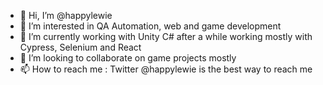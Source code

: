 - 👋 Hi, I’m @happylewie
- 👀 I’m interested in QA Automation, web and game development
- 🌱 I’m currently working with Unity C# after a while working mostly with Cypress, Selenium and React
- 💞️ I’m looking to collaborate on game projects mostly
- 📫 How to reach me : Twitter @happylewie is the best way to reach me

<!---
happylewie/happylewie is a ✨ special ✨ repository because its `README.md` (this file) appears on your GitHub profile.
You can click the Preview link to take a look at your changes.
--->
